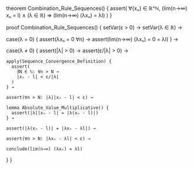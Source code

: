 theorem Combination_Rule_Sequences() {
  assert(
    ∀{xₙ} ∈ ℝ^ℕ,
    (lim(n→∞) xₙ = l) ∧
    (λ ∈ ℝ) ⇒
    (lim(n→∞) (λxₙ) = λl)
  )
}

proof Combination_Rule_Sequences() {
  setVar(ε > 0) →
  setVar(λ ∈ ℝ) →
  
  case(λ = 0) {
    assert(λxₙ = 0 ∀n) →
    assert(lim(n→∞) (λxₙ) = 0 = λl)
  } →
  
  case(λ ≠ 0) {
    assert(|λ| > 0) →
    assert(ε/|λ| > 0) →
    
    apply(Sequence_Convergence_Definition) {
      assert(
        ∃N ∈ ℕ: ∀n > N →
        |xₙ - l| < ε/|λ|
      )
    } →
    
    assert(∀n > N: |λ||xₙ - l| < ε) →
    
    lemma Absolute_Value_Multiplicative() {
      assert(|λ||xₙ - l| = |λ(xₙ - l)|)
    } →
    
    assert(|λ(xₙ - l)| = |λxₙ - λl|) →
    
    assert(∀n > N: |λxₙ - λl| < ε) →
    
    conclude(lim(n→∞) (λxₙ) = λl)
  }
}